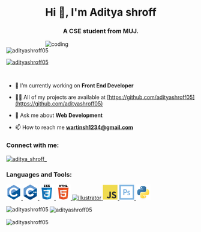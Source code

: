 <h1 align="center">Hi 👋, I'm Aditya shroff</h1>
<h3 align="center">A CSE student from MUJ.</h3>

<img align="right" alt="coding" width="400" src="https://github.com/adityashroff05/Aditya-Shroff/assets/142039211/53919d30-d894-4514-a22c-d75c9f1664dd.gif">


<p align="left"> <img src="https://komarev.com/ghpvc/?username=adityashroff05&label=Profile%20views&color=0e75b6&style=flat" alt="adityashroff05" /> </p>

<p align="left"> <a href="https://github.com/ryo-ma/github-profile-trophy"><img src="https://github-profile-trophy.vercel.app/?username=adityashroff05" alt="adityashroff05" /></a> </p>

<p align="left"> <a href="https://twitter.com/" target="blank"><img src="https://img.shields.io/twitter/follow/?logo=twitter&style=for-the-badge" alt="" /></a> </p>

- 🔭 I’m currently working on **Front End Developer**

- 👨‍💻 All of my projects are available at [https://github.com/adityashroff05](https://github.com/adityashroff05)

- 💬 Ask me about **Web Development**

- 📫 How to reach me **wartinsh1234@gmail.com**

<h3 align="left">Connect with me:</h3>
<p align="left">
<a href="https://instagram.com/aditya_shroff_" target="blank"><img align="center" src="https://raw.githubusercontent.com/rahuldkjain/github-profile-readme-generator/master/src/images/icons/Social/instagram.svg" alt="aditya_shroff_" height="30" width="40" /></a>
</p>

<h3 align="left">Languages and Tools:</h3>
<p align="left"> <a href="https://www.cprogramming.com/" target="_blank" rel="noreferrer"> <img src="https://raw.githubusercontent.com/devicons/devicon/master/icons/c/c-original.svg" alt="c" width="40" height="40"/> </a> <a href="https://www.w3schools.com/cpp/" target="_blank" rel="noreferrer"> <img src="https://raw.githubusercontent.com/devicons/devicon/master/icons/cplusplus/cplusplus-original.svg" alt="cplusplus" width="40" height="40"/> </a> <a href="https://www.w3schools.com/css/" target="_blank" rel="noreferrer"> <img src="https://raw.githubusercontent.com/devicons/devicon/master/icons/css3/css3-original-wordmark.svg" alt="css3" width="40" height="40"/> </a> <a href="https://www.w3.org/html/" target="_blank" rel="noreferrer"> <img src="https://raw.githubusercontent.com/devicons/devicon/master/icons/html5/html5-original-wordmark.svg" alt="html5" width="40" height="40"/> </a> <a href="https://www.adobe.com/in/products/illustrator.html" target="_blank" rel="noreferrer"> <img src="https://www.vectorlogo.zone/logos/adobe_illustrator/adobe_illustrator-icon.svg" alt="illustrator" width="40" height="40"/> </a> <a href="https://developer.mozilla.org/en-US/docs/Web/JavaScript" target="_blank" rel="noreferrer"> <img src="https://raw.githubusercontent.com/devicons/devicon/master/icons/javascript/javascript-original.svg" alt="javascript" width="40" height="40"/> </a> <a href="https://www.photoshop.com/en" target="_blank" rel="noreferrer"> <img src="https://raw.githubusercontent.com/devicons/devicon/master/icons/photoshop/photoshop-line.svg" alt="photoshop" width="40" height="40"/> </a> <a href="https://www.python.org" target="_blank" rel="noreferrer"> <img src="https://raw.githubusercontent.com/devicons/devicon/master/icons/python/python-original.svg" alt="python" width="40" height="40"/> </a> </p>

<p><img align="left" src="https://github-readme-stats.vercel.app/api/top-langs?username=adityashroff05&show_icons=true&locale=en&layout=compact" alt="adityashroff05" /></p>

<p>&nbsp;<img align="center" src="https://github-readme-stats.vercel.app/api?username=adityashroff05&show_icons=true&locale=en" alt="adityashroff05" /></p>

<p><img align="center" src="https://github-readme-streak-stats.herokuapp.com/?user=adityashroff05&" alt="adityashroff05" /></p>
